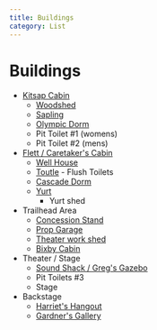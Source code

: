 ```yaml
---
title: Buildings
category: List
---
```

# Buildings


- [Kitsap Cabin](./Kitsap-Cabin)
    + [Woodshed](./Woodshed)
    + [Sapling](./Sapling)
    + [Olympic Dorm](./Olympic-Dorm)
    + Pit Toilet #1 (womens)
    + Pit Toilet #2 (mens)
- [Flett / Caretaker's Cabin](./Flett-Cabin)
    + [Well House](./Well-House)
    + [Toutle](./Toutle) - Flush Toilets
    + [Cascade Dorm](./Cascade-Dorm)
    + [Yurt](./Yurt)
        * Yurt shed
- Trailhead Area
    + [Concession Stand](./Concession-Stand)
    + [Prop Garage](./Prop-Garage)
    + [Theater work shed](./Theater-Work-Shed)
    + [Bixby Cabin](./Bixby-Cabin)
- Theater / Stage
    + [Sound Shack / Greg's Gazebo](./Sound-Shack)
    + Pit Toilets #3
    + Stage
- Backstage
    + [Harriet's Hangout](./Harriets-Hangout)
    + [Gardner's Gallery](./Gardners-Gallery)

<!-- 
<ul style="list-style: none;">
  {% for doc in site.pages %}
    {% if doc.category == "Building" %}
      <li><a href="/Kitsap-Forest-Theater{{ doc.url }}">{{ doc.title }}</a></li>
    {% endif %}
  {% endfor %}
</ul>
 -->